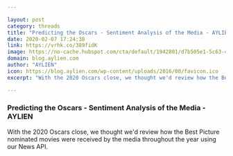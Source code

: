 ```yaml
---

layout: post
category: threads
title: "Predicting the Oscars - Sentiment Analysis of the Media - AYLIEN"
date: 2020-02-07 17:24:38
link: https://vrhk.co/389fidK
image: https://no-cache.hubspot.com/cta/default/1942801/d7b505e1-5c63-4806-a20d-b23b80609d4d.png
domain: blog.aylien.com
author: "AYLIEN"
icon: https://blog.aylien.com/wp-content/uploads/2016/08/favicon.ico
excerpt: "With the 2020 Oscars close, we thought we'd review how the Best Picture nominated movies were received by the media throughout the year using our News API."

---
```


### Predicting the Oscars - Sentiment Analysis of the Media - AYLIEN

With the 2020 Oscars close, we thought we'd review how the Best Picture nominated movies were received by the media throughout the year using our News API.